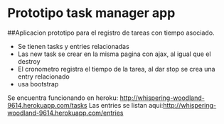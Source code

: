 # Prototipo task manager app

##Aplicacion prototipo para el registro de tareas con tiempo asociado.

* Se tienen tasks y entries relacionadas
* Las new task se crear en la misma pagina con ajax, al igual que el destroy
* El cronometro registra el tiempo de la tarea, al dar stop se crea una entry relacionado
* usa bootstrap

Se encuentra funcionando en heroku: http://whispering-woodland-9614.herokuapp.com/tasks
Las entries se listan aqui:http://whispering-woodland-9614.herokuapp.com/entries
